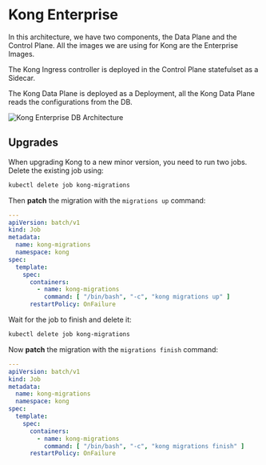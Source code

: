 # Kong Enterprise

In this architecture, we have two components, the Data Plane and the Control Plane. All the images we are using for
Kong are the Enterprise Images.

The Kong Ingress controller is deployed in the Control Plane statefulset as a Sidecar.

The Kong Data Plane is deployed as a Deployment, all the Kong Data Plane reads the configurations from the DB.

![Kong Enterprise DB Architecture](../../docs/images/deployment-classic-distributed.png)



## Upgrades

When upgrading Kong to a new minor version, you need to run two jobs.
Delete the existing job using:

```bash
kubectl delete job kong-migrations
```

Then **patch** the migration with the `migrations up` command:

```yaml
---
apiVersion: batch/v1
kind: Job
metadata:
  name: kong-migrations
  namespace: kong
spec:
  template:
    spec:
      containers:
        - name: kong-migrations
          command: [ "/bin/bash", "-c", "kong migrations up" ]
      restartPolicy: OnFailure
```

Wait for the job to finish and delete it:

```bash
kubectl delete job kong-migrations
```

Now **patch** the migration with the `migrations finish` command:

```yaml
---
apiVersion: batch/v1
kind: Job
metadata:
  name: kong-migrations
  namespace: kong
spec:
  template:
    spec:
      containers:
        - name: kong-migrations
          command: [ "/bin/bash", "-c", "kong migrations finish" ]
      restartPolicy: OnFailure
```
